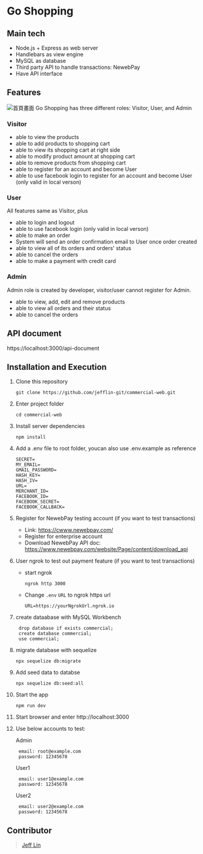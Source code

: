 # Go Shopping
## Main tech
- Node.js + Express as web server
- Handlebars as view engine
- MySQL as database
- Third party API to handle transactions: NewebPay
- Have API interface

## Features
![首頁畫面](https://i.imgur.com/KWERxAG.jpg)
Go Shopping has three different roles: Visitor, User, and Admin
### Visitor
- able to view the products
- able to add products to shopping cart
- able to view its shopping cart at right side
- able to modify product amount at shopping cart
- able to remove products from shopping cart
- able to register for an account and become User
- able to use facebook login to register for an account and become User (only valid in local verson)
### User
All features same as Visitor, plus
- able to login and logout
- able to use facebook login (only valid in local verson)
- able to make an order
- System will send an order confirmation email to User once order created
- able to view all of its orders and orders' status
- able to cancel the orders
- able to make a payment with credit card
### Admin
Admin role is created by developer, visitor/user cannot register for Admin.
- able to view, add, edit and remove products
- able to view all orders and their status
- able to cancel the orders

## API document
https://localhost:3000/api-document

## Installation and Execution
1. Clone this repository
   ```
   git clone https://github.com/jefflin-git/commercial-web.git
   ```
2. Enter project folder
   ```
   cd commercial-web
   ```
3. Install server dependencies
   ```
   npm install
   ```
4. Add a .env file to root folder, youcan also use .env.example as reference
    ```
    SECRET=
    MY_EMAIL=
    GMAIL_PASSWORD=
    HASH_KEY=
    HASH_IV=
    URL=
    MERCHANT_ID=
    FACEBOOK_ID=
    FACEBOOK_SECRET=
    FACEBOOK_CALLBACK=
    ```
5. Register for NewebPay testing account (if you want to test transactions)
    - Link: https://cwww.newebpay.com/
    - Register for enterprise account
    - Download NewebPay API doc: https://www.newebpay.com/website/Page/content/download_api
6. User ngrok to test out payment feature (if you want to test transactions)
   - start ngrok
     ```
     ngrok http 3000
     ```
   - Change `.env` `URL` to ngrok https url
     ```
     URL=https://yourNgrokUrl.ngrok.io
     ```
7. create dataabase with MySQL Workbench
   ```
    drop database if exists commercial;
    create database commercial;
    use commercial;
    ```
8. migrate database with sequelize
   ```
   npx sequelize db:migrate
   ```
9. Add seed data to databse
   ```
   npx sequelize db:seed:all
   ```
10. Start the app
    ```
    npm run dev
    ```
11. Start browser and enter http://localhost:3000
12. Use below accounts to test:

    Admin
    ```
     email: root@example.com
     password: 12345678
    ```
    User1
    ```
     email: user1@example.com
     password: 12345678
    ```
    User2
    ```
     email: user2@example.com
     password: 12345678
    ```
    
## Contributor
> [Jeff Lin](https://github.com/jefflin-git)